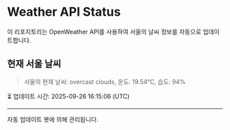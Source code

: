 
# Weather API Status

이 리포지토리는 OpenWeather API를 사용하여 서울의 날씨 정보를 자동으로 업데이트합니다.

## 현재 서울 날씨
> 서울의 현재 날씨: overcast clouds, 온도: 19.54°C, 습도: 94%

⏳ 업데이트 시간: 2025-09-26 16:15:06 (UTC)

---
자동 업데이트 봇에 의해 관리됩니다.
